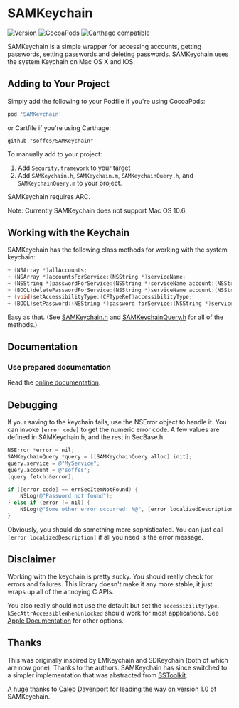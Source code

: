 # SAMKeychain

[![Version](https://img.shields.io/github/release/soffes/SAMKeychain.svg)](https://github.com/soffes/SAMKeychain/releases)
[![CocoaPods](https://img.shields.io/cocoapods/v/SAMKeychain.svg)](https://cocoapods.org/pods/SAMKeychain)
[![Carthage compatible](https://img.shields.io/badge/Carthage-compatible-4BC51D.svg?style=flat)](https://github.com/Carthage/Carthage)

SAMKeychain is a simple wrapper for accessing accounts, getting passwords, setting passwords and deleting passwords. SAMKeychain uses the system Keychain on Mac OS X and IOS.

## Adding to Your Project

Simply add the following to your Podfile if you're using CocoaPods:

``` ruby
pod 'SAMKeychain'
```

or Cartfile if you're using Carthage:

```
github "soffes/SAMKeychain"
```

To manually add to your project:

1. Add `Security.framework` to your target
2. Add `SAMKeychain.h`, `SAMKeychain.m`, `SAMKeychainQuery.h`, and `SAMKeychainQuery.m` to your project.

SAMKeychain requires ARC.

Note: Currently SAMKeychain does not support Mac OS 10.6.

## Working with the Keychain

SAMKeychain has the following class methods for working with the system keychain:

```objective-c
+ (NSArray *)allAccounts;
+ (NSArray *)accountsForService:(NSString *)serviceName;
+ (NSString *)passwordForService:(NSString *)serviceName account:(NSString *)account;
+ (BOOL)deletePasswordForService:(NSString *)serviceName account:(NSString *)account;
+ (void)setAccessibilityType:(CFTypeRef)accessibilityType;
+ (BOOL)setPassword:(NSString *)password forService:(NSString *)serviceName account:(NSString *)account;
```

Easy as that. (See [SAMKeychain.h](https://github.com/soffes/samkeychain/blob/master/Sources/SAMKeychain.h) and [SAMKeychainQuery.h](https://github.com/soffes/samkeychain/blob/master/Sources/SAMKeychainQuery.h) for all of the methods.)


## Documentation

### Use prepared documentation

Read the [online documentation](http://cocoadocs.org/docsets/SAMKeychain).

## Debugging

If your saving to the keychain fails, use the NSError object to handle it. You can invoke `[error code]` to get the numeric error code. A few values are defined in SAMKeychain.h, and the rest in SecBase.h.

```objective-c
NSError *error = nil;
SAMKeychainQuery *query = [[SAMKeychainQuery alloc] init];
query.service = @"MyService";
query.account = @"soffes";
[query fetch:&error];

if ([error code] == errSecItemNotFound) {
    NSLog(@"Password not found");
} else if (error != nil) {
	NSLog(@"Some other error occurred: %@", [error localizedDescription]);
}
```

Obviously, you should do something more sophisticated. You can just call `[error localizedDescription]` if all you need is the error message.

## Disclaimer

Working with the keychain is pretty sucky. You should really check for errors and failures. This library doesn't make it any more stable, it just wraps up all of the annoying C APIs.

You also really should not use the default but set the `accessibilityType`.
`kSecAttrAccessibleWhenUnlocked` should work for most applications. See
[Apple Documentation](https://developer.apple.com/library/ios/DOCUMENTATION/Security/Reference/keychainservices/Reference/reference.html#//apple_ref/doc/constant_group/Keychain_Item_Accessibility_Constants)
for other options.

## Thanks

This was originally inspired by EMKeychain and SDKeychain (both of which are now gone). Thanks to the authors. SAMKeychain has since switched to a simpler implementation that was abstracted from [SSToolkit](https://github.com/soffes/sstoolkit).

A huge thanks to [Caleb Davenport](https://github.com/calebd) for leading the way on version 1.0 of SAMKeychain.
